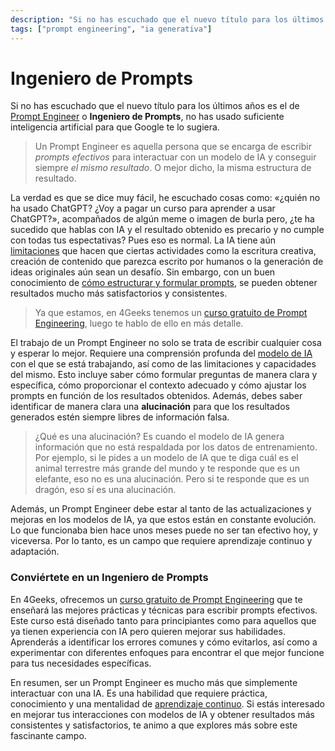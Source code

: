```yaml
---
description: "Si no has escuchado que el nuevo título para los últimos años es el de «Prompt Engineer» o «Ingeniero de Prompts», no has usado suficiente inteligencia artificial para que Google te lo sugiera."
tags: ["prompt engineering", "ia generativa"]
---
```

# Ingeniero de Prompts

Si no has escuchado que el nuevo título para los últimos años es el de [Prompt Engineer](https://es.wikipedia.org/wiki/Ingenier%C3%ADa_de_instrucciones) o **Ingeniero de Prompts**, no has usado suficiente inteligencia artificial para que Google te lo sugiera.

> Un Prompt Engineer es aquella persona que se encarga de escribir *prompts efectivos* para interactuar con un modelo de IA y conseguir siempre *el mismo resultado*. O mejor dicho, la misma estructura de resultado.

La verdad es que se dice muy fácil, he escuchado cosas como: «¿quién no ha usado ChatGPT? ¿Voy a pagar un curso para aprender a usar ChatGPT?», acompañados de algún meme o imagen de burla pero, ¿te ha sucedido que hablas con IA y el resultado obtenido es precario y no cumple con todas tus espectativas? Pues eso es normal. La IA tiene aún [limitaciones](https://www.youtube.com/watch?v=D-USxc-ZTzQ) que hacen que ciertas actividades como la escritura creativa, creación de contenido que parezca escrito por humanos o la generación de ideas originales aún sean un desafío. Sin embargo, con un buen conocimiento de [cómo estructurar y formular prompts](https://4geeks.com/es/lesson/prompt-engineering-para-principiantes), se pueden obtener resultados mucho más satisfactorios y consistentes.

> Ya que estamos, en 4Geeks tenemos un [curso gratuito de Prompt Engineering](https://4geeks.com/interactive-exercise/prompt-engineering-exercise-course), luego te hablo de ello en más detalle.

El trabajo de un Prompt Engineer no solo se trata de escribir cualquier cosa y esperar lo mejor. Requiere una comprensión profunda del [modelo de IA](https://www.dongee.com/tutoriales/que-son-los-modelos-de-inteligencia-artificial-y-cuales-son-los-mas-usados/) con el que se está trabajando, así como de las limitaciones y capacidades del mismo. Esto incluye saber cómo formular preguntas de manera clara y específica, cómo proporcionar el contexto adecuado y cómo ajustar los prompts en función de los resultados obtenidos. Además, debes saber identificar de manera clara una **alucinación** para que los resultados generados estén siempre libres de información falsa.

> ¿Qué es una alucinación? Es cuando el modelo de IA genera información que no está respaldada por los datos de entrenamiento. Por ejemplo, si le pides a un modelo de IA que te diga cuál es el animal terrestre más grande del mundo y te responde que es un elefante, eso no es una alucinación. Pero si te responde que es un dragón, eso sí es una alucinación.

Además, un Prompt Engineer debe estar al tanto de las actualizaciones y mejoras en los modelos de IA, ya que estos están en constante evolución. Lo que funcionaba bien hace unos meses puede no ser tan efectivo hoy, y viceversa. Por lo tanto, es un campo que requiere aprendizaje continuo y adaptación.


### Conviértete en un **Ingeniero de Prompts**

En 4Geeks, ofrecemos un [curso gratuito de Prompt Engineering](https://4geeks.com/interactive-exercise/prompt-engineering-exercise-course) que te enseñará las mejores prácticas y técnicas para escribir prompts efectivos. Este curso está diseñado tanto para principiantes como para aquellos que ya tienen experiencia con IA pero quieren mejorar sus habilidades. Aprenderás a identificar los errores comunes y cómo evitarlos, así como a experimentar con diferentes enfoques para encontrar el que mejor funcione para tus necesidades específicas.

En resumen, ser un Prompt Engineer es mucho más que simplemente interactuar con una IA. Es una habilidad que requiere práctica, conocimiento y una mentalidad de [aprendizaje continuo](https://www.ie.edu/insights/es/articulos/aprendizaje-continuo-factor-critico-supervivencia/#:~:text=El%20aprendizaje%20continuo%20consiste%20en,que%20renuevan%20constantemente%20sus%20conocimientos.). Si estás interesado en mejorar tus interacciones con modelos de IA y obtener resultados más consistentes y satisfactorios, te animo a que explores más sobre este fascinante campo.